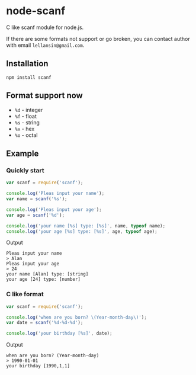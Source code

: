 # node-scanf
C like scanf module for node.js.

If there are some formats not support or go broken, you can contact author with email `lellansin@gmail.com`.

## Installation
```
npm install scanf
```

## Format support now

* `%d` - integer
* `%f` - float
* `%s` - string
* `%x` - hex
* `%o` - octal

## Example

### Quickly start
```javascript
var scanf = require('scanf');

console.log('Pleas input your name');
var name = scanf('%s');

console.log('Pleas input your age');
var age = scanf('%d');

console.log('your name [%s] type: [%s]', name, typeof name);
console.log('your age [%s] type: [%s]', age, typeof age);
```

Output

```
Pleas input your name
> Alan
Pleas input your age
> 24
your name [Alan] type: [string]
your age [24] type: [number]
```


### C like format
```javascript
var scanf = require('scanf');

console.log('when are you born? \(Year-month-day\)');
var date = scanf('%d-%d-%d');

console.log('your birthday [%s]', date);
```

Output

```
when are you born? (Year-month-day)
> 1990-01-01
your birthday [1990,1,1]
```
